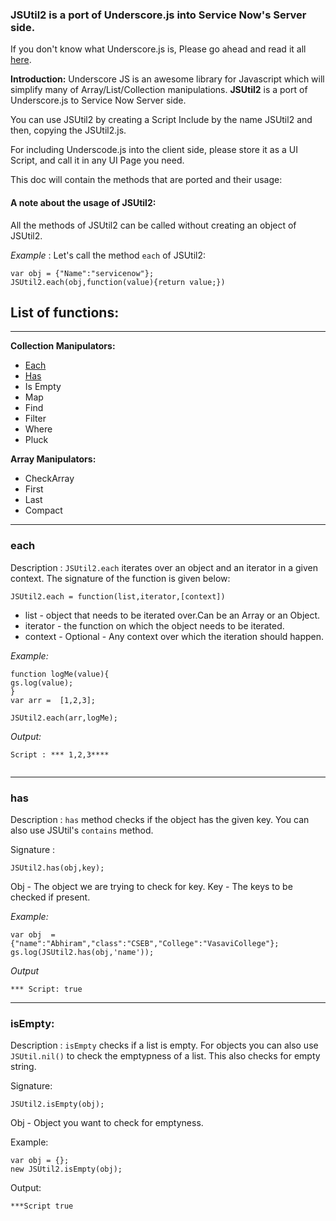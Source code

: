 ### JSUtil2 is a port of Underscore.js into Service Now's Server side.
If you don't know what Underscore.js is, Please go ahead and read it all [here](http://underscorejs.org/).

**Introduction:**  Underscore JS is an awesome library for Javascript which will simplify many of Array/List/Collection manipulations. __JSUtil2__ is a port of Underscore.js to Service Now Server side.

You can use JSUtil2 by creating a Script Include by the name JSUtil2 and then, copying the JSUtil2.js.

For including Underscode.js into the client side, please store it as a UI Script, and call it in any UI Page you need.

This doc will contain the methods that are ported and their usage:

#### A note about the usage of JSUtil2:
All the methods of JSUtil2 can be called without creating an object of JSUtil2.

*Example* : Let's call the method `each` of JSUtil2:

```
var obj = {"Name":"servicenow"};
JSUtil2.each(obj,function(value){return value;})
```







## List of functions:
-----------------------

__Collection Manipulators:__

- [Each](#each)
- [Has](#has) 
- Is Empty
- Map 
- Find
- Filter
- Where
- Pluck


__Array Manipulators:__

- CheckArray
- First
- Last
- Compact 




****************************************************


### each

Description : `JSUtil2.each` iterates over an object and an iterator in a given context. The signature of the function is given below:

```
JSUtil2.each = function(list,iterator,[context])

```

- list - object that needs to be iterated over.Can be an Array or an Object.
- iterator - the function on which the object needs to be iterated.
- context - Optional - Any context over which the iteration should happen.


*Example:*

```
function logMe(value){
gs.log(value);
}
var arr =  [1,2,3];

JSUtil2.each(arr,logMe);
```
*Output:*
```
Script : *** 1,2,3****


```
--------------------------------------------------------------
### has 
Description : `has` method checks if the object has the given key. You can also use JSUtil's `contains` method.

Signature :

```
JSUtil2.has(obj,key);
```

Obj - The object we are trying to check for key.
Key - The keys to be checked if present.

*Example:*

```
var obj  = {"name":"Abhiram","class":"CSEB","College":"VasaviCollege"};
gs.log(JSUtil2.has(obj,'name'));

```

*Output*

```
*** Script: true
```
-----------------------------------------------------------------------------------

### isEmpty:

Description : `isEmpty` checks if a list is empty. For objects you can also use `JSUtil.nil()` to check the emptypness of a list. This also checks for empty string.

Signature:

```
JSUtil2.isEmpty(obj);
```
Obj - Object you want to check for emptyness.

Example: 

```
var obj = {};
new JSUtil2.isEmpty(obj);
```
Output:
```
***Script true

```
















